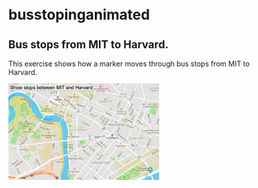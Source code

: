 # busstopinganimated
## Bus stops from MIT to Harvard.
This exercise shows how a marker moves through bus stops from MIT to Harvard.

<img src= "Map.png" width='300'/>
